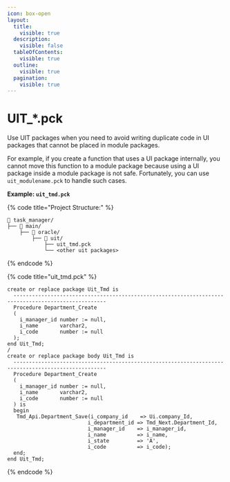 ```yaml
---
icon: box-open
layout:
  title:
    visible: true
  description:
    visible: false
  tableOfContents:
    visible: true
  outline:
    visible: true
  pagination:
    visible: true
---
```


# UIT\_\*.pck

Use UIT packages when you need to avoid writing duplicate code in UI packages that cannot be placed in module packages.

For example, if you create a function that uses a UI package internally, you cannot move this function to a module package because using a UI package inside a module package is not safe. Fortunately, you can use `uit_modulename.pck` to handle such cases.

**Example: `uit_tmd.pck`**

{% code title="Project Structure:" %}
```
📁 task_manager/
├── 📁 main/
    ├── 📁 oracle/
        ├── 📁 uit/
            ├── uit_tmd.pck
            └── <other uit packages> 
```
{% endcode %}

{% code title="uit_tmd.pck" %}
```
create or replace package Uit_Tmd is
  ----------------------------------------------------------------------------------------------------
  Procedure Department_Create
  (
    i_manager_id number := null,
    i_name       varchar2,
    i_code       number := null
  );
end Uit_Tmd;
/
create or replace package body Uit_Tmd is
  ----------------------------------------------------------------------------------------------------
  Procedure Department_Create
  (
    i_manager_id number := null,
    i_name       varchar2,
    i_code       number := null
  ) is
  begin
   Tmd_Api.Department_Save(i_company_id    => Ui.company_Id,
                          i_department_id => Tmd_Next.Department_Id,
                          i_manager_id    => i_manager_id,
                          i_name          => i_name,
                          i_state         => 'A',
                          i_code          => i_code);
  end;
end Uit_Tmd;
```
{% endcode %}
